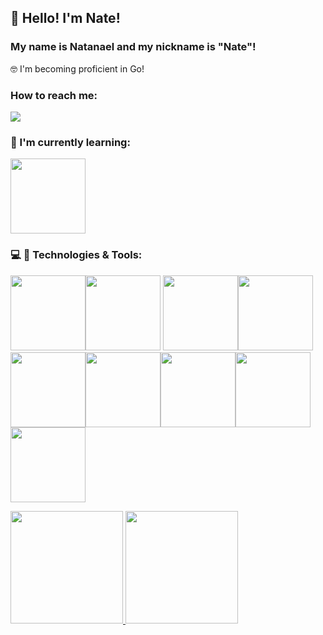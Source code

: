  
## 👋 Hello! I'm Nate!
### My name is Natanael and my nickname is "Nate"!


🤓 I'm becoming proficient in Go!

### How to reach me:
<a href = "mailto:dev.natanael.dev@gmail.com"><img src="https://img.shields.io/badge/Gmail-D14836?style=for-the-badge&logo=gmail&logoColor=white" target="_blank"></a>

### 🎯 I'm currently learning:

<img src="https://cdn.jsdelivr.net/gh/devicons/devicon/icons/amazonwebservices/amazonwebservices-original-wordmark.svg" width="120px" height="120px" />



### 💻 🔨 Technologies & Tools:
<img src="https://cdn.jsdelivr.net/gh/devicons/devicon/icons/go/go-original.svg" width="120px" height="120px"/><img src="https://cdn.jsdelivr.net/gh/devicons/devicon/icons/docker/docker-original-wordmark.svg" width="120px" height="120px" />
<img src="https://cdn.jsdelivr.net/gh/devicons/devicon/icons/linux/linux-original.svg" width="120px" height="120px" /><img src="https://cdn.jsdelivr.net/gh/devicons/devicon/icons/html5/html5-original-wordmark.svg" width="120px" height="120px"/><img src="https://cdn.jsdelivr.net/gh/devicons/devicon/icons/git/git-original.svg" width="120px" height="120px"/><img src="https://cdn.jsdelivr.net/gh/devicons/devicon/icons/css3/css3-original-wordmark.svg" width="120px" height="120px"/><img src="https://cdn.jsdelivr.net/gh/devicons/devicon/icons/github/github-original-wordmark.svg" width="120px" height="120px"/><img src="https://cdn.jsdelivr.net/gh/devicons/devicon/icons/javascript/javascript-original.svg" width="120px" height="120px"/><img src="https://cdn.jsdelivr.net/gh/devicons/devicon/icons/postgresql/postgresql-original-wordmark.svg" width="120px" height="120px"/>







<div border-width>
<a href="https://github.com/seu-usuário-aqui">
<img height="180em" src="https://github-readme-stats.vercel.app/api/top-langs/?username=Natanael-devops&layout=compact&langs_count=7&theme=dracula"/>
<img height="180em" src="https://github-readme-stats.vercel.app/api?username=Natanael-devops&show_icons=true&theme=dracula&include_all_commits=true&count_private=true"/>
</div>
          
          
          
